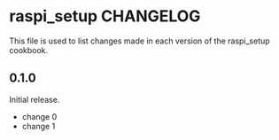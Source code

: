 # raspi_setup CHANGELOG

This file is used to list changes made in each version of the raspi_setup cookbook.

## 0.1.0

Initial release.

- change 0
- change 1

